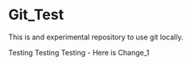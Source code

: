 # Git_Test
This is and experimental repository to use git locally.

Testing Testing Testing - Here is Change_1